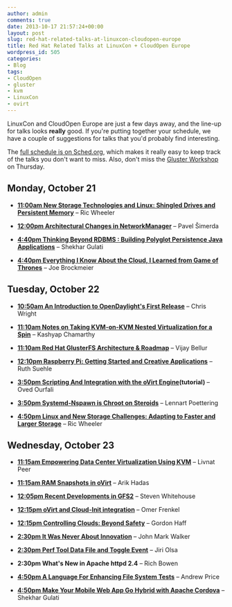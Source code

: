 ```yaml
---
author: admin
comments: true
date: 2013-10-17 21:57:24+00:00
layout: post
slug: red-hat-related-talks-at-linuxcon-cloudopen-europe
title: Red Hat Related Talks at LinuxCon + CloudOpen Europe
wordpress_id: 505
categories:
- Blog
tags:
- CloudOpen
- gluster
- kvm
- LinuxCon
- ovirt
---
```


LinuxCon and CloudOpen Europe are just a few days away, and the line-up for talks looks **really** good. If you're putting together your schedule, we have a couple of suggestions for talks that you'd probably find interesting.

The [full schedule is on Sched.org](http://linuxconcloudopeneu2013.sched.org/), which makes it really easy to keep track of the talks you don't want to miss. Also, don't miss the [Gluster Workshop](/gluster-workshop-in-edinburgh-at-linuxcon-europe/) on Thursday.

## Monday, October 21

	
  * **[11:00am New Storage Technologies and Linux: Shingled Drives and Persistent Memory](http://linuxconcloudopeneu2013.sched.org/event/7bcdab7c08484c8613c7ca62c85e43d6)** – Ric Wheeler

	
  * **[12:00pm Architectural Changes in NetworkManager](http://linuxconcloudopeneu2013.sched.org/event/11b0d9896c5a9005117176e558eec12c)** – Pavel Šimerda

	
  * **[4:40pm Thinking Beyond RDBMS : Building Polyglot Persistence Java Applications](http://linuxconcloudopeneu2013.sched.org/event/a7d5b05d77ae917ef1b332006ce36cc0)** – Shekhar Gulati

	
  * **[4:40pm Everything I Know About the Cloud, I Learned from Game of Thrones](http://linuxconcloudopeneu2013.sched.org/event/0bddce7fb84f372780d06d1c03175262)** – Joe Brockmeier

## Tuesday, October 22

	
  * **[10:50am An Introduction to OpenDaylight's First Release](http://linuxconcloudopeneu2013.sched.org/event/c3bc1d3a71a68e2d6e4adba4e014787f)** – Chris Wright

	
  * **[11:10am Notes on Taking KVM-on-KVM Nested Virtualization for a Spin](http://linuxconcloudopeneu2013.sched.org/event/9a3804c56bcca27d7873e7fe7cee34f4)** – Kashyap Chamarthy

	
  * **[11:10am Red Hat GlusterFS Architecture & Roadmap](http://linuxconcloudopeneu2013.sched.org/event/4573914770cfe2f6dbc24ccc3c744433)** – Vijay Bellur

	
  * **[12:10pm Raspberry Pi: Getting Started and Creative Applications](http://linuxconcloudopeneu2013.sched.org/event/b5eea865e7634adc5d1593f62a0f45e3)** – Ruth Suehle

	
  * **[3:50pm Scripting And Integration with the oVirt Engine](http://linuxconcloudopeneu2013.sched.org/event/02c3d67afaa9029e775831afccdbd37c)(tutorial)** – Oved Ourfali

	
  * **[3:50pm Systemd-Nspawn is Chroot on Steroids](http://linuxconcloudopeneu2013.sched.org/event/8349a8881c88b542910ae56f73771679)** – Lennart Poettering

	
  * **[4:50pm Linux and New Storage Challenges: Adapting to Faster and Larger Storage](http://linuxconcloudopeneu2013.sched.org/event/1d0bb4a4eb79823a9717a1c37f9f9902)** – Ric Wheeler

## Wednesday, October 23

	
  * **[11:15am Empowering Data Center Virtualization Using KVM](http://linuxconcloudopeneu2013.sched.org/event/fd38c73d59fe7dd9db74135dd53f236b)** – Livnat Peer

	
  * **[11:15am RAM Snapshots in oVirt](http://linuxconcloudopeneu2013.sched.org/event/2777f06bf85a6ce917eeb35cf97b1c44)** – Arik Hadas

	
  * **[12:05pm Recent Developments in GFS2](http://linuxconcloudopeneu2013.sched.org/event/fa91c5d859f30b60f88084e4c7e2bb3f)** – Steven Whitehouse

	
  * **[12:15pm oVirt and Cloud-Init integration](http://linuxconcloudopeneu2013.sched.org/event/05625bb300720eb107f93c2c5cc9bac7)** – Omer Frenkel

	
  * **[12:15pm Controlling Clouds: Beyond Safety](http://linuxconcloudopeneu2013.sched.org/event/fedb300053c04348937f4588ce3565c1)** – Gordon Haff

	
  * **[2:30pm It Was Never About Innovation](http://linuxconcloudopeneu2013.sched.org/event/332ade3627d1987803d6728fcdfb178a)** – John Mark Walker

	
  * **[2:30pm Perf Tool Data File and Toggle Event](http://linuxconcloudopeneu2013.sched.org/event/d679d043c6152838a3b9c92a09eefd54)** – Jiri Olsa

	
  * **2:30pm What's New in Apache httpd 2.4** – Rich Bowen

	
  * **[4:50pm A Language For Enhancing File System Tests](http://linuxconcloudopeneu2013.sched.org/event/1e27afa80c827b496c2aebafd4a50709)** – Andrew Price

	
  * **[4:50pm Make Your Mobile Web App Go Hybrid with Apache Cordova](http://linuxconcloudopeneu2013.sched.org/event/8e02c72f970fb8b7ed9664847ce0c0ce)** – Shekhar Gulati

